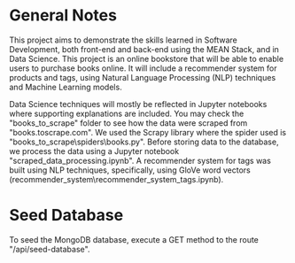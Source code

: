 # General Notes

This project aims to demonstrate the skills learned in Software Development, both front-end and back-end using the MEAN Stack, and in Data Science. This project is an online bookstore that will be able to enable users to purchase books online. It will include a recommender system for products and tags, using Natural Language Processing (NLP) techniques and Machine Learning models. 

Data Science techniques will mostly be reflected in Jupyter notebooks where supporting explanations are included. You may check the "books_to_scrape" folder to see how the data were scraped from "books.toscrape.com". We used the Scrapy library where the spider used is "books_to_scrape\spiders\books.py". Before storing data to the database, we process the data using a Jupyter notebook "scraped_data_processing.ipynb". A recommender system for tags was built using NLP techniques, specifically, using GloVe word vectors (recommender_system\recommender_system_tags.ipynb).

# Seed Database

To seed the MongoDB database, execute a GET method to the route "/api/seed-database".
